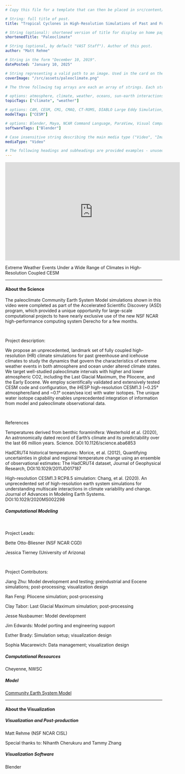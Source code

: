 ```yaml
---
# Copy this file for a template that can then be placed in src/content/visualizations. The name of this file will be used as the URL for the post.

# String: full title of post.
title: "Tropical Cyclones in High-Resolution Simulations of Past and Future Climates"

# String (optional): shortened version of title for display on home page in card.
shortenedTitle: "Paleoclimate"

# String (optional, by default "VAST Staff"). Author of this post.
author: "Matt Rehme"

# String in the form "December 10, 2019".
datePosted: "January 10, 2025" 

# String representing a valid path to an image. Used in the card on the main page. Likely to be in the form "/src/assets/..." for images located in src/assets.
coverImage: "/src/assets/paleoclimate.png"

# The three following tag arrays are each an array of strings. Each string (case insensitive) represents a filter from the front page. Tags that do not correspond to a current filter will be ignored for filtering.

# options: atmosphere, climate, weather, oceans, sun-earth interactions, fire dynamics, solid earth, recent publications, experimental technologies
topicTags: ["climate", "weather"]

# options: CAM, CESM, CM1, CMAQ, CT-ROMS, DIABLO Large Eddy Simulation, HRRR, HWRF, MPAS, SIMA, WACCM, WRF
modelTags: ["CESM"]

# options: Blender, Maya, NCAR Command Language, ParaView, Visual Comparator, VAPOR
softwareTags: ["Blender"]

# Case insensitive string describing the main media type ("Video", "Image", "App", etc). This is displayed in the post heading as a small tag above the title.
mediaType: "Video"

# The following headings and subheadings are provided examples - unused ones can be deleted. All Markdown content below will be rendered in the frontend.
---
```


<iframe width="560" height="315" src="https://www.youtube.com/embed/I7lfdKOIIaY?si=DphCwOI2GyyfVCbA" title="YouTube video player" frameborder="0" allow="accelerometer; autoplay; clipboard-write; encrypted-media; gyroscope; picture-in-picture; web-share" referrerpolicy="strict-origin-when-cross-origin" allowfullscreen></iframe>

Extreme Weather Events Under a Wide Range of Climates in High-Resolution Coupled CESM
___

#### About the Science

The paleoclimate Community Earth System Model simulations shown in this video were completed as part of the Accelerated Scientific Discovery (ASD) program, which provided a unique opportunity for large-scale computational projects to have nearly exclusive use of the new NSF NCAR high-performance computing system Derecho for a few months.

<br>

Project description:

We propose an unprecedented, landmark set of fully coupled high-resolution (HR) climate simulations for past greenhouse and icehouse climates to study the dynamics that govern the characteristics of extreme weather events in both atmosphere and ocean under altered climate states. We target well-studied paleoclimate intervals with higher and lower atmospheric CO2, including the Last Glacial Maximum, the Pliocene, and the Early Eocene. We employ scientifically validated and extensively tested CESM code and configuration, the iHESP high-resolution CESM1.3 (~0.25° atmosphere/land and ~0.1° ocean/sea ice) with water isotopes. The unique water isotope capability enables unprecedented integration of information from model and paleoclimate observational data.

<br>

References

Temperatures derived from benthic foraminifera:
Westerhold et al. (2020), An astronomically dated record of Earth’s climate and its predictability over the last 66 million years. Science. DOI:10.1126/science.aba6853

HadCRUT4 historical temperatures:
Morice, et al. (2012), Quantifying uncertainties in global and regional temperature change using an ensemble of observational estimates: The HadCRUT4 dataset, Journal of Geophysical Research, DOI:10.1029/2011JD017187

High-resolution CESM1.3 RCP8.5 simulation:
Chang, et al. (2020). An unprecedented set of high-resolution earth system simulations for understanding multiscale interactions in climate variability and change. Journal of Advances in Modeling Earth Systems. DOI:10.1029/2020MS002298



##### Computational Modeling

<br>

Project Leads:

Bette Otto-Bliesner (NSF NCAR CGD)

Jessica Tierney (University of Arizona)


<br>

Project Contributors:

Jiang Zhu: Model development and testing; preindustrial and Eocene simulations; post-processing; visualization design

Ran Feng: Pliocene simulation; post-processing

Clay Tabor: Last Glacial Maximum simulation; post-processing

Jesse Nusbaumer: Model development

Jim Edwards: Model porting and engineering support

Esther Brady: Simulation setup; visualization design

Sophia Macarewich: Data management; visualization design




##### Computational Resources

Cheyenne, NWSC


##### Model

[Community Earth System Model](https://github.com/ESCOMP/CESM)

___

#### About the Visualization

##### Visualization and Post-production

Matt Rehme (NSF NCAR CISL)

Special thanks to: Nihanth Cherukuru and Tammy Zhang

##### Visualization Software

Blender
